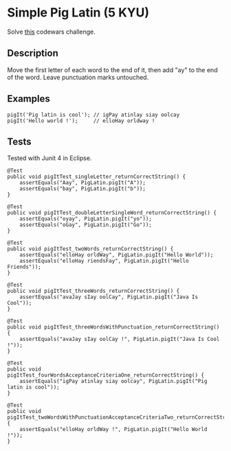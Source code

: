# Simple Pig Latin (5 KYU)

Solve [this](https://www.codewars.com/kata/520b9d2ad5c005041100000f/train/java) codewars challenge.

## Description

Move the first letter of each word to the end of it, then add "ay" to the end of the word. Leave punctuation marks untouched.

## Examples

```
pigIt('Pig latin is cool'); // igPay atinlay siay oolcay
pigIt('Hello world !');     // elloHay orldway !
```
## Tests

Tested with Junit 4 in Eclipse.

```
@Test
public void pigItTest_singleLetter_returnCorrectString() {
	assertEquals("Aay", PigLatin.pigIt("A"));
	assertEquals("bay", PigLatin.pigIt("b"));
}

@Test
public void pigItTest_doubleLetterSingleWord_returnCorrectString() {
	assertEquals("oyay", PigLatin.pigIt("yo"));
	assertEquals("oGay", PigLatin.pigIt("Go"));
}

@Test
public void pigItTest_twoWords_returnCorrectString() {
	assertEquals("elloHay orldWay", PigLatin.pigIt("Hello World"));
	assertEquals("elloHay riendsFay", PigLatin.pigIt("Hello Friends"));
}

@Test
public void pigItTest_threeWords_returnCorrectString() {
	assertEquals("avaJay sIay oolCay", PigLatin.pigIt("Java Is Cool"));
}

@Test
public void pigItTest_threeWordsWithPunctuation_returnCorrectString() {
	assertEquals("avaJay sIay oolCay !", PigLatin.pigIt("Java Is Cool !"));
}

@Test
public void pigItTest_fourWordsAcceptanceCriteriaOne_returnCorrectString() {
	assertEquals("igPay atinlay siay oolcay", PigLatin.pigIt("Pig latin is cool"));
}

@Test
public void pigItTest_twoWordsWithPunctuationAcceptanceCriteriaTwo_returnCorrectString() {
	assertEquals("elloHay orldWay !", PigLatin.pigIt("Hello World !"));
}
```
